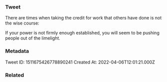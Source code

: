 ### Tweet
There are times when taking the credit for work that others have done is not the wise course:

If your power is not firmly enough established, you will seem to be pushing people out of the limelight.

### Metadata
Tweet ID: 1511675426778890241
Created At: 2022-04-06T12:01:21.000Z

### Related

